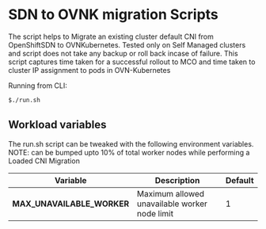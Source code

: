 # SDN to OVNK migration Scripts

The script helps to Migrate an existing cluster default CNI from OpenShiftSDN to OVNKubernetes.
Tested only on Self Managed clusters and script does not take any backup or roll back incase of failure.
This script captures time taken for a successful rollout to MCO and time taken to cluster IP assignment to
pods in OVN-Kubernetes

Running from CLI:

```sh
$./run.sh
```

## Workload variables

The run.sh script can be tweaked with the following environment variables.
NOTE: can be bumped upto 10% of total worker nodes while performing a Loaded CNI Migration

| Variable                | Description              | Default |
|-------------------------|--------------------------|---------|
| **MAX_UNAVAILABLE_WORKER**  | Maximum allowed unavailable worker node limit | 1 |
